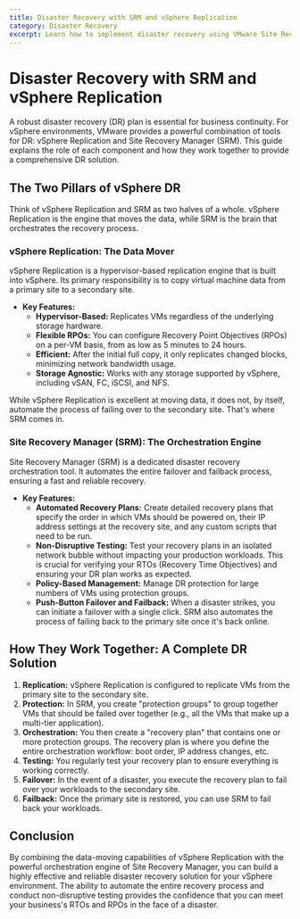 ```yaml
---
title: Disaster Recovery with SRM and vSphere Replication
category: Disaster Recovery
excerpt: Learn how to implement disaster recovery using VMware Site Recovery Manager (SRM) and vSphere Replication for automated failover and failback processes.
---
```


# Disaster Recovery with SRM and vSphere Replication

A robust disaster recovery (DR) plan is essential for business continuity. For vSphere environments, VMware provides a powerful combination of tools for DR: vSphere Replication and Site Recovery Manager (SRM). This guide explains the role of each component and how they work together to provide a comprehensive DR solution.

## The Two Pillars of vSphere DR

Think of vSphere Replication and SRM as two halves of a whole. vSphere Replication is the engine that moves the data, while SRM is the brain that orchestrates the recovery process.

### vSphere Replication: The Data Mover

vSphere Replication is a hypervisor-based replication engine that is built into vSphere. Its primary responsibility is to copy virtual machine data from a primary site to a secondary site.

*   **Key Features:**
    *   **Hypervisor-Based:** Replicates VMs regardless of the underlying storage hardware.
    *   **Flexible RPOs:** You can configure Recovery Point Objectives (RPOs) on a per-VM basis, from as low as 5 minutes to 24 hours.
    *   **Efficient:** After the initial full copy, it only replicates changed blocks, minimizing network bandwidth usage.
    *   **Storage Agnostic:** Works with any storage supported by vSphere, including vSAN, FC, iSCSI, and NFS.

While vSphere Replication is excellent at moving data, it does not, by itself, automate the process of failing over to the secondary site. That's where SRM comes in.

### Site Recovery Manager (SRM): The Orchestration Engine

Site Recovery Manager (SRM) is a dedicated disaster recovery orchestration tool. It automates the entire failover and failback process, ensuring a fast and reliable recovery.

*   **Key Features:**
    *   **Automated Recovery Plans:** Create detailed recovery plans that specify the order in which VMs should be powered on, their IP address settings at the recovery site, and any custom scripts that need to be run.
    *   **Non-Disruptive Testing:** Test your recovery plans in an isolated network bubble without impacting your production workloads. This is crucial for verifying your RTOs (Recovery Time Objectives) and ensuring your DR plan works as expected.
    *   **Policy-Based Management:** Manage DR protection for large numbers of VMs using protection groups.
    *   **Push-Button Failover and Failback:** When a disaster strikes, you can initiate a failover with a single click. SRM also automates the process of failing back to the primary site once it's back online.

## How They Work Together: A Complete DR Solution

1.  **Replication:** vSphere Replication is configured to replicate VMs from the primary site to the secondary site.
2.  **Protection:** In SRM, you create "protection groups" to group together VMs that should be failed over together (e.g., all the VMs that make up a multi-tier application).
3.  **Orchestration:** You then create a "recovery plan" that contains one or more protection groups. The recovery plan is where you define the entire orchestration workflow: boot order, IP address changes, etc.
4.  **Testing:** You regularly test your recovery plan to ensure everything is working correctly.
5.  **Failover:** In the event of a disaster, you execute the recovery plan to fail over your workloads to the secondary site.
6.  **Failback:** Once the primary site is restored, you can use SRM to fail back your workloads.

## Conclusion

By combining the data-moving capabilities of vSphere Replication with the powerful orchestration engine of Site Recovery Manager, you can build a highly effective and reliable disaster recovery solution for your vSphere environment. The ability to automate the entire recovery process and conduct non-disruptive testing provides the confidence that you can meet your business's RTOs and RPOs in the face of a disaster.
